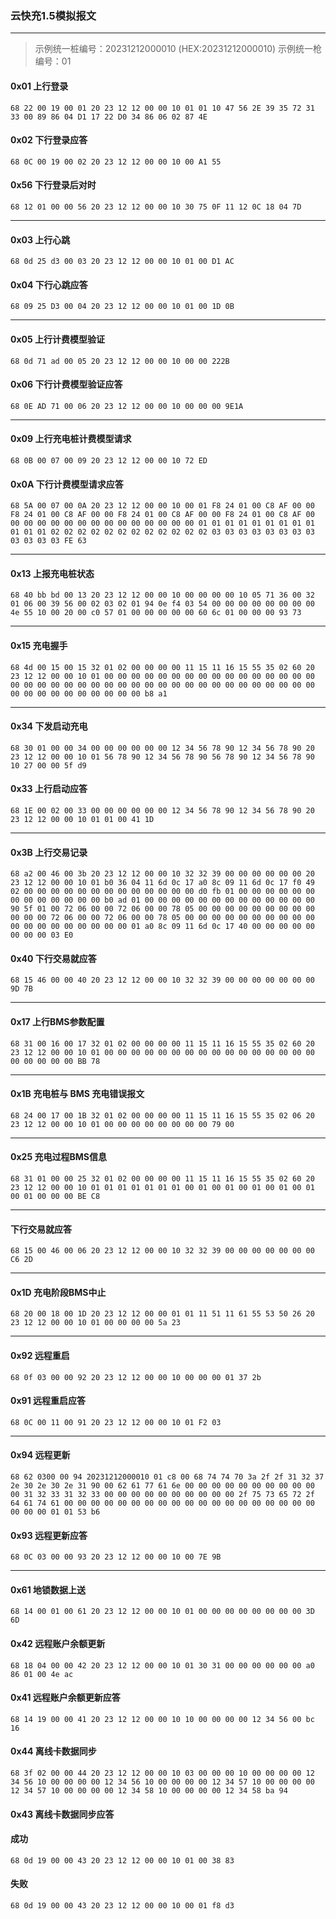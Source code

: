 ### 云快充1.5模拟报文

---

> 示例统一桩编号：20231212000010 (HEX:20231212000010)
> 示例统一枪编号：01

#### 0x01 上行登录
`68 22 00 19 00 01 20 23 12 12 00 00 10 01 01 10 47 56 2E 39 35 72 31 33 00 89 86 04 D1 17 22 D0 34 86 06 02 87 4E` 
#### 0x02 下行登录应答
`68 0C 00 19 00 02 20 23 12 12 00 00 10 00 A1 55`
#### 0x56 下行登录后对时
`68 12 01 00 00 56 20 23 12 12 00 00 10 30 75 0F 11 12 0C 18 04 7D`

---

#### 0x03 上行心跳
`68 0d 25 d3 00 03 20 23 12 12 00 00 10 01 00 D1 AC`
#### 0x04 下行心跳应答
`68 09 25 D3 00 04 20 23 12 12 00 00 10 01 00 1D 0B`

---

#### 0x05 上行计费模型验证
`68 0d 71 ad 00 05 20 23 12 12 00 00 10 00 00 222B`
#### 0x06 下行计费模型验证应答
`68 0E AD 71 00 06 20 23 12 12 00 00 10 00 00 00 9E1A`

---

#### 0x09 上行充电桩计费模型请求
`68 0B 00 07 00 09 20 23 12 12 00 00 10 72 ED`
#### 0x0A 下行计费模型请求应答
`68 5A 00 07 00 0A 20 23 12 12 00 00 10 00 01 F8 24 01 00 C8 AF 00 00 F8 24 01 00 C8 AF 00 00 F8 24 01 00 C8 AF 00 00 F8 24 01 00 C8 AF 00 00 00 00 00 00 00 00 00 00 00 00 00 00 00 01 01 01 01 01 01 01 01 01 01 01 01 02 02 02 02 02 02 02 02 02 02 02 02 03 03 03 03 03 03 03 03 03 03 03 03 FE 63`

---

#### 0x13 上报充电桩状态
`68 40 bb bd 00 13 20 23 12 12 00 00 10 00 00 00 00 10 05 71 36 00 32 01 06 00 39 56 00 02 03 02 01 94 0e f4 03 54 00 00 00 00 00 00 00 00 4e 55 10 00 20 00 c0 57 01 00 00 00 00 00 60 6c 01 00 00 00 93 73`

---

#### 0x15 充电握手
`68 4d 00 15 00 15 32 01 02 00 00 00 00 11 15 11 16 15 55 35 02 60 20 23 12 12 00 00 10 01 00 00 00 00 00 00 00 00 00 00 00 00 00 00 00 00 00 00 00 00 00 00 00 00 00 00 00 00 00 00 00 00 00 00 00 00 00 00 00 00 00 00 00 00 00 00 00 00 00 b8 a1`

---

#### 0x34 下发启动充电
`68 30 01 00 00 34 00 00 00 00 00 00 12 34 56 78 90 12 34 56 78 90 20 23 12 12 00 00 10 01 56 78 90 12 34 56 78 90 56 78 90 12 34 56 78 90 10 27 00 00 5f d9`
#### 0x33 上行启动应答
`68 1E 00 02 00 33 00 00 00 00 00 00 12 34 56 78 90 12 34 56 78 90 20 23 12 12 00 00 10 01 01 00 41 1D`

---

#### 0x3B 上行交易记录
`68 a2 00 46 00 3b 20 23 12 12 00 00 10 32 32 39 00 00 00 00 00 00 20 23 12 12 00 00 10 01 b0 36 04 11 6d 0c 17 a0 8c 09 11 6d 0c 17 f0 49 02 00 00 00 00 00 00 00 00 00 00 00 00 00 d0 fb 01 00 00 00 00 00 00 00 00 00 00 00 00 00 b0 ad 01 00 00 00 00 00 00 00 00 00 00 00 00 00 90 5f 01 00 72 06 00 00 72 06 00 00 78 05 00 00 00 00 00 00 00 00 00 00 00 00 72 06 00 00 72 06 00 00 78 05 00 00 00 00 00 00 00 00 00 00 00 00 00 00 00 00 00 00 00 01 a0 8c 09 11 6d 0c 17 40 00 00 00 00 00 00 00 00 03 E0`

#### 0x40 下行交易就应答
`68 15 46 00 00 40 20 23 12 12 00 00 10 32 32 39 00 00 00 00 00 00 00 9D 7B`

---

#### 0x17 上行BMS参数配置
`68 31 00 16 00 17 32 01 02 00 00 00 00 11 15 11 16 15 55 35 02 60 20 23 12 12 00 00 10 01 00 00 00 00 00 00 00 00 00 00 00 00 00 00 00 00 00 00 00 00 00 BB 78`

---

#### 0x1B 充电桩与 BMS 充电错误报文
`68 24 00 17 00 1B 32 01 02 00 00 00 00 11 15 11 16 15 55 35 02 06 20 23 12 12 00 00 10 01 00 00 00 00 00 00 00 00 79 00`

---

#### 0x25 充电过程BMS信息
`68 31 01 00 00 25 32 01 02 00 00 00 00 11 15 11 16 15 55 35 02 60 20 23 12 12 00 00 10 01 01 01 01 01 01 01 00 01 00 01 00 01 00 01 00 01 00 01 00 00 00 BE C8`

---
#### 下行交易就应答
`68 15 00 46 00 06 20 23 12 12 00 00 10 32 32 39 00 00 00 00 00 00 00 C6 2D `

---
#### 0x1D 充电阶段BMS中止
`68 20 00 18 00 1D 20 23 12 12 00 00 01 01 11 51 11 61 55 53 50 26 20 23 12 12 00 00 10 01 00 00 00 00 5a 23`

---

#### 0x92 远程重启
`68 0f 03 00 00 92 20 23 12 12 00 00 10 00 00 00 01 37 2b`

#### 0x91 远程重启应答
`68 0C 00 11 00 91 20 23 12 12 00 00 10 01 F2 03`

---

#### 0x94 远程更新
`68 62 0300 00 94 20231212000010 01 c8 00 68 74 74 70 3a 2f 2f 31 32 37 2e 30 2e 30 2e 31 90 00 62 61 77 61 6e 00 00 00 00 00 00 00 00 00 00 00 31 32 33 31 32 33 00 00 00 00 00 00 00 00 00 00 2f 75 73 65 72 2f 64 61 74 61 00 00 00 00 00 00 00 00 00 00 00 00 00 00 00 00 00 00 00 00 00 00 01 01 53 b6`

#### 0x93 远程更新应答
`68 0C 03 00 00 93 20 23 12 12 00 00 10 00 7E 9B`

---

#### 0x61 地锁数据上送
`68 14 00 01 00 61 20 23 12 12 00 00 10 01 00 00 00 00 00 00 00 00 3D 6D`
#### 0x42 远程账户余额更新
`68 18 04 00 00 42 20 23 12 12 00 00 10 01 30 31 00 00 00 00 00 00 a0 86 01 00 4e ac`

#### 0x41 远程账户余额更新应答
`68 14 19 00 00 41 20 23 12 12 00 00 10 10 00 00 00 00 12 34 56 00 bc 16`


#### 0x44 离线卡数据同步
`68 3f 02 00 00 44 20 23 12 12 00 00 10 03 00 00 00 10 00 00 00 00 12 34 56 10 00 00 00 00 12 34 56 10 00 00 00 00 12 34 57 10 00 00 00 00 12 34 57 10 00 00 00 00 12 34 58 10 00 00 00 00 12 34 58 ba 94`

#### 0x43 离线卡数据同步应答
#### 成功
`68 0d 19 00 00 43 20 23 12 12 00 00 10 01 00 38 83`
#### 失败
`68 0d 19 00 00 43 20 23 12 12 00 00 10 00 01 f8 d3`